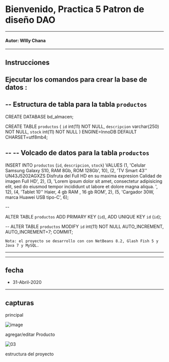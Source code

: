 # Bienvenido, Practica 5 Patron de diseño DAO
----
#### Autor: WIlly Chana


----

## Instrucciones

Ejecutar los comandos para crear la base de datos :
--
-- Estructura de tabla para la tabla `productos`
--
CREATE DATABASE bd_almacen;

CREATE TABLE `productos` (
  `id` int(11) NOT NULL,
  `descripcion` varchar(250) NOT NULL,
  `stock` int(11) NOT NULL
) ENGINE=InnoDB DEFAULT CHARSET=utf8mb4;

--
-- Volcado de datos para la tabla `productos`
--

INSERT INTO `productos` (`id`, `descripcion`, `stock`) VALUES
(1, 'Celular Samsung Galaxy S10, RAM 8Gb, ROM 128Gb', 10),
(2, 'TV Smart 43\'\' UN43J5202AGXZS Disfruta del Full HD en su maxima expresion Calidad de imagen Full HD', 2),
(3, 'Lorem ipsum dolor sit amet, consectetur adipisicing elit, sed do eiusmod tempor incididunt ut labore et dolore magna aliqua. ', 12),
(4, 'Tablet 10\'\' Haier, 4 gb RAM , 16 gb ROM', 2),
(5, 'Cargador 30W, marca Huawei USB tipo-C', 6);

--

ALTER TABLE `productos`
  ADD PRIMARY KEY (`id`),
  ADD UNIQUE KEY `id` (`id`);


--
ALTER TABLE `productos`
  MODIFY `id` int(11) NOT NULL AUTO_INCREMENT, AUTO_INCREMENT=7;
COMMIT;



`Nota: el proyecto se desarrollo con con NetBeans 8.2, Glash Fish 5 y Java 7 y MySQL.`

----


----
## fecha
* 31-Abril-2020  

----
## capturas

principal

![image](https://user-images.githubusercontent.com/56971398/83364253-05f69e80-a36e-11ea-9955-4d0eb19a94f6.png)


agregar/editar Producto

![03](https://user-images.githubusercontent.com/56971398/82600500-00ce6e00-9b7c-11ea-8d49-23a2bbb8f2b2.png)

estructura del proyecto



